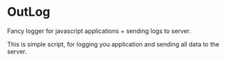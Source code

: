 # OutLog
Fancy logger for javascript applications + sending logs to server.

This is simple script, for logging you application and sending all data to the server.
